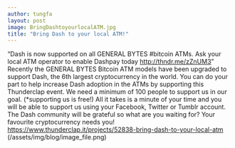 ```yaml
---
author: tungfa
layout: post
image: BringDashtoyourlocalATM.jpg
title: "Bring Dash to your local ATM!"
---
```

“Dash is now supported on all GENERAL BYTES #bitcoin ATMs. Ask your local ATM operator to enable Dashpay today <http://thndr.me/zZnUM3>”
Recently the GENERAL BYTES Bitcoin ATM models have been upgraded to support Dash, the 6th largest cryptocurrency in the world. You can do your part to help increase Dash adoption in the ATMs by supporting this Thunderclap event.
We need a minimum of 100 people to support us in our goal. (*supporting us is free!) All it takes is a minute of your time and you will be able to support us using your Facebook, Twitter or Tumblr account. The Dash community will be grateful so what are you waiting for? Your favourite cryptocurrency needs you!
<https://www.thunderclap.it/projects/52838-bring-dash-to-your-local-atm>
 (/assets/img/blog/image_file.png)
